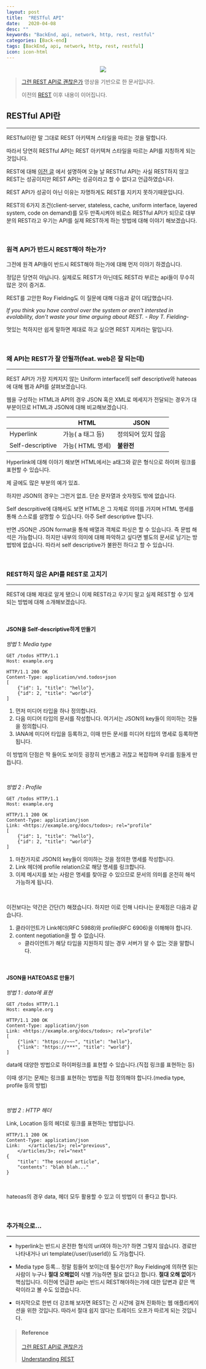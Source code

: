 ```yaml
---
layout: post
title:  "RESTful API"
date:   2020-04-08
desc: ""
keywords: "BackEnd, api, network, http, rest, restful"
categories: [Back-end]
tags: [BackEnd, api, network, http, rest, restful]
icon: icon-html
---
```


<p align="center"><img src="https://miro.medium.com/max/1198/1*gV9AeJImpGRTlDs_560erw.png"  /></p>

> [그런 REST API로 괜찮은가](https://youtu.be/RP_f5dMoHFc?t=0s) 영상을 기반으로 한 문서입니다.
>
> 이전의 [REST](https://johnie-yeo.github.io/hello/back-end/2020/04/06/REST.html) 이후 내용이 이어집니다.

## RESTful API란

---

RESTful이란 말 그대로 REST 아키텍쳐 스타일을 따르는 것을 말합니다.

따라서 당연히 RESTful API는 REST  아키텍쳐 스타일을 따르는 API를 지칭하게 되는 것입니다.

REST에 대해 [이전 글](https://johnie-yeo.github.io/hello/back-end/2020/04/06/REST.html) 에서 설명하며 오늘 날 RESTful API는 사실 REST하지 않고 REST는 성공이지만 REST API는 성공이라고 할 수 없다고 언급하였습니다. 

REST API가 성공이 아닌 이유는 자명하게도 REST를 지키지 못하기때문입니다. 

REST의 6가지 조건(client-server, stateless, cache, uniform interface, layered system, code on demand)를 모두 만족시켜야 비로소 RESTful API가 되므로 대부분의 REST라고 우기는 API를 실제 REST하게 하는 방법에 대해 이야기 해보겠습니다.

<br>



### 원격 API가 반드시 REST해야 하는가?

그전에 원격 API들이 반드시 REST해야 하는가에 대해 먼저 이야기 하겠습니다.

정답은 당연히 아닙니다. 실제로도 REST가 아닌데도 REST라 부르는 api들이 무수히 많은 것이 증거죠.

REST를 고안한 Roy Fielding도 이 질문에 대해 다음과 같이 대답했습니다.

*If you think you have control over the system or aren't intersted in evolability, don't waste your time arguing about REST. - Roy T. Fielding-*

멋있는 척하지만 쉽게 말하면 제대로 하고 싶으면 REST 지켜라는 말입니다.

<br>

### 왜 API는 REST가 잘 안될까(feat. web은 잘 되는데)

---

REST API가 가장 지켜지지 않는 Uniform interface의 self descriptive와 hateoas에 대해 웹과 API를 살펴보겠습니다.

웹을 구성하는 HTML과 API의 경우 JSON 혹은 XML로 메세지가 전달되는 경우가 대부분이므로 HTML과 JSON에 대해 비교해보겠습니다.

|                  | HTML             | JSON               |
| ---------------- | ---------------- | ------------------ |
| Hyperlink        | 가능( a 태그 등) | 정의되어 있지 않음 |
| Self-descriptive | 가능( HTML 명세) | **불완전**         |

Hyperlink에 대해 이야기 해보면 HTML에서는 a태그와 같은 형식으로 하이퍼 링크를 표현할 수 있습니다.

제 글에도 많은 부분의 예가 있죠.

하지만 JSON의 경우는 그런거 없죠. 단순 문자열과 숫자정도 밖에 없습니다.

Self descrpitive에 대해서도 보면 HTML은 그 자체로 의미를 가지며 HTML 명세를 통해 스스로를 설명할 수 있습니다. 아주 Self descriptive 합니다.

반면 JSON은 JSON format을 통해 배열과 객체로 파싱은 할 수 있습니다. 즉 문법 해석은 가능합니다. 하지만 내부의 의미에 대해 파악하고 싶다면 별도의 문서로 남기는 방법밖에 없습니다. 따라서 self descriptive가 불완전 하다고 할 수 있습니다.

<br>

### REST하지 않은 API를 REST로 고치기

---

REST에 대해 제대로 알게 됐으니 이제 REST라고 우기지 말고 실제 REST할 수 있게 되는 방법에 대해 소개해보겠습니다.

<br>

#### JSON을 Self-descriptive하게 만들기

*방법 1: Media type*

```http
GET /todos HTTP/1.1
Host: example.org
```

```http
HTTP/1.1 200 OK
Content-Type: application/vnd.todos+json
[
	{"id": 1, "title": "hello"},
	{"id": 2, "title": "world"}
]
```

1. 먼저 미디어 타입을 하나 정의합니다.
2. 다음 미디어 타입의 문서를 작성합니다. 여기서는 JSON의 key들이 의미하는 것들을 정의합니다.
3. IANA에 미디어 타입을 등록하고, 이때 만든 문서를 미디어 타입의 명세로 등록하면 됩니다.

이 방법의 단점은 딱 들어도 보이듯 굉장히 번거롭고 귀찮고 복잡하며 우리를 힘들게 만듭니다. 

<br>

*방법 2 : Profile*

```http
GET /todos HTTP/1.1
Host: example.org
```

```http
HTTP/1.1 200 OK
Content-Type: application/json
Link: <https://example.org/docs/todos>; rel="profile"
[
	{"id": 1, "title": "hello"},
	{"id": 2, "title": "world"}
]
```

1. 마찬가지로 JSON의 key들이 의미하는 것을 정의한 명세를 작성합니다.
2. Link 헤더에 profile relation으로 해당 명세를 링크합니다.
3. 이제 메시지를 보는 사람은 명세를 찾아갈 수 있으므로 문서의 의미를 온전히 해석 가능하게 됩니다.

<br>

이전보다는 약간은 간단(?) 해졌습니다. 하지만 이로 인해 나타나는 문제점은 다음과 같습니다.

1.  클라이언트가 Link헤더(RFC 5988)와 profile(RFC 6906)을 이해해야 합니다.
2. content negotiation을 할 수 없습니다.
   - 클라이언트가 해당 타입을 지원하지 않는 경우 서버가 알 수 없는 것을 말합니다.

<br>

#### JSON을 HATEOAS로 만들기

*방법 1 : data에 표현*

```http
GET /todos HTTP/1.1
Host: example.org
```

```http
HTTP/1.1 200 OK
Content-Type: application/json
Link: <https://example.org/docs/todos>; rel="profile"
[
	{"link": "https://~~~", "title": "hello"},
	{"link": "https://***", "title": "world"}
]
```

data에 대양한 방법으로 하이퍼링크를 표현할 수 있습니다.(직접 링크를 표현하는 등)

이때 생기는 문제는 링크를 표현하는 방법을 직접 정의해야 합니다.(media type, profile 등의 방법)

<br>

*방법 2 : HTTP 헤더*

Link, Location 등의 헤더로 링크를 표현하는 방법입니다.

```http
HTTP/1.1 200 OK
Content-Type: application/json
Link: 	</articles/1>; rel="previous",
	</articles/3>; rel="next"
{
	"title": "The second article",
	"contents": "blah blah..."
}
```

<br>



hateoas의 경우 data, 헤더 모두 활용할 수 있고 이 방법이 더 좋다고 합니다.

<br>



### 추가적으로...

---

- hyperlink는 반드시 온전한 형식의 uri여야 하는가? 하면 그렇지 않습니다. 경로만 나타내거나 uri template(/user/{userId}) 도 가능합니다.

- Media type 등록... 정말 힘들어 보이는데 필수인가? Roy Fielding에 의하면 읽는 사람이 누구나 **절대 오해없이** 식별 가능하면 필요 없다고 합니다. **절대 오해 없이**가 핵심입니다. 이전에 언급한 api는 반드시 REST해야하는가에 대한 답변과 같은 맥락이라고 볼 수도 있겠습니다.

- 마지막으로 한번 더 강조해 보자면 REST는 긴 시간에 걸쳐 진화하는 웹 애플리케이션을 위한 것입니다. 따라서 절대 쉽지 않다는 트레이드 오프가 따르게 되는 것입니다.




> #### Reference
> [그런 REST API로 괜찮은가](https://youtu.be/RP_f5dMoHFc?t=0s)
>
> [Understanding REST](https://medium.com/@sagar.mane006/understanding-rest-representational-state-transfer-85256b9424aa)